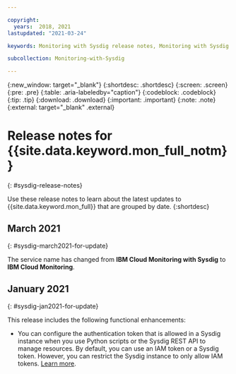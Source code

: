 ```yaml
---

copyright:
  years:  2018, 2021
lastupdated: "2021-03-24"

keywords: Monitoring with Sysdig release notes, Monitoring with Sysdig updates

subcollection: Monitoring-with-Sysdig

---
```


{:new_window: target="_blank"}
{:shortdesc: .shortdesc}
{:screen: .screen}
{:pre: .pre}
{:table: .aria-labeledby="caption"}
{:codeblock: .codeblock}
{:tip: .tip}
{:download: .download}
{:important: .important}
{:note: .note}
{:external: target="_blank" .external}

# Release notes for {{site.data.keyword.mon_full_notm}}
{: #sysdig-release-notes}

Use these release notes to learn about the latest updates to {{site.data.keyword.mon_full}} that are grouped by date.
{:shortdesc}


## March 2021
{: #sysdig-march2021-for-update}

The service name has changed from **IBM Cloud Monitoring with Sysdig** to **IBM Cloud Monitoring**.



## January 2021
{: #sysdig-jan2021-for-update}

This release includes the following functional enhancements:

* You can configure the authentication token that is allowed in a Sysdig instance when you use Python scripts or the Sysdig REST API to manage resources. By default, you can use an IAM token or a Sysdig token. However, you can restrict the Sysdig instance to only allow IAM tokens. [Learn more](/docs/Monitoring-with-Sysdig?topic=Monitoring-with-Sysdig-iam_instance_auth). 


